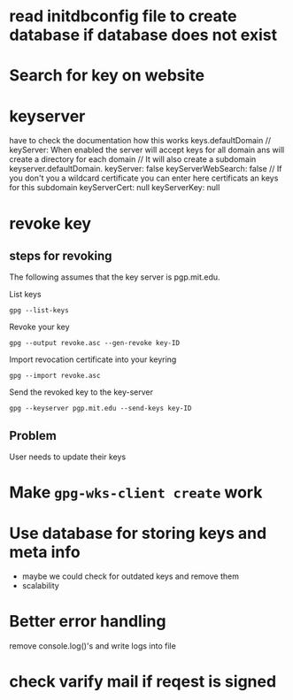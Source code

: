 # read initdbconfig file to create database if database does not exist

# Search for key on website

# keyserver 
have to check the documentation how this works
keys.defaultDomain 
// keyServer: When enabled the server will accept keys for all domain ans will create a directory for each domain
// It will also create a subdomain keyserver.defaultDomain. 
keyServer: false
keyServerWebSearch: false
// If you don't you a wildcard certificate you can enter here certificats an keys for this subdomain
keyServerCert: null
keyServerKey: null

# revoke key

## steps for revoking

The following assumes that the key server is pgp.mit.edu.

List keys
```
gpg --list-keys
```

Revoke your key
```
gpg --output revoke.asc --gen-revoke key-ID
```

Import revocation certificate into your keyring
```
gpg --import revoke.asc
```

Send the revoked key to the key-server
```
gpg --keyserver pgp.mit.edu --send-keys key-ID
```
## Problem

User needs to update their keys

# Make `gpg-wks-client create` work

# Use database for storing keys and meta info

- maybe we could check for outdated keys and remove them
- scalability

# Better error handling

remove console.log()'s and write logs into file

# check varify mail if reqest is signed